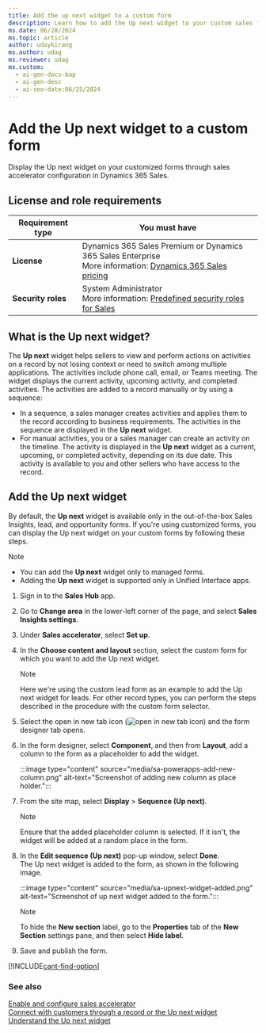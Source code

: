 ```yaml
---
title: Add the up next widget to a custom form
description: Learn how to add the Up next widget to your custom sales forms for easier access and improved productivity in Dynamics 365 Sales.
ms.date: 06/28/2024
ms.topic: article
author: udaykirang
ms.author: udag
ms.reviewer: udag
ms.custom:
  - ai-gen-docs-bap
  - ai-gen-desc
  - ai-seo-date:06/25/2024
---
```

# Add the Up next widget to a custom form 

Display the Up next widget on your customized forms through sales accelerator configuration in Dynamics 365 Sales.

## License and role requirements
| Requirement type | You must have |
|-----------------------|---------|
| **License** | Dynamics 365 Sales Premium or Dynamics 365 Sales Enterprise <br>More information: [Dynamics 365 Sales pricing](https://dynamics.microsoft.com/sales/pricing/) |
| **Security roles** | System Administrator <br>  More information: [Predefined security roles for Sales](security-roles-for-sales.md)|

## What is the Up next widget?

The **Up next** widget helps sellers to view and perform actions on activities on a record by not losing context or need to switch among multiple applications. The activities include phone call, email, or Teams meeting. The widget displays the current activity, upcoming activity, and completed activities. The activities are added to a record manually or by using a sequence:

- In a sequence, a sales manager creates activities and applies them to the record according to business requirements. The activities in the sequence are displayed in the **Up next** widget.    
- For manual activities, you or a sales manager can create an activity on the timeline. The activity is displayed in the **Up next** widget as a current, upcoming, or completed activity, depending on its due date. This activity is available to you and other sellers who have access to the record.

## Add the Up next widget

By default, the **Up next** widget is available only in the out-of-the-box Sales Insights, lead, and opportunity forms. If you're using customized forms, you can display the Up next widget on your custom forms by following these steps.

> [!NOTE]
> - You can add the **Up next** widget only to managed forms.
> - Adding the **Up next** widget is supported only in Unified Interface apps.

1. Sign in to the **Sales Hub** app.  
1. Go to **Change area** in the lower-left corner of the page, and select **Sales Insights settings**.  
1. Under **Sales accelerator**, select **Set up**.  
1. In the **Choose content and layout** section, select the custom form for which you want to add the Up next widget.  

    >[!NOTE]
    >Here we're using the custom lead form as an example to add the Up next widget for leads. For other record types, you can perform the steps described in the procedure with the custom form selector.

1. Select the open in new tab icon (![open in new tab icon](media/sa-open-new-tab.png "open in new tab icon")) and the form designer tab opens.  

1. In the form designer, select **Component**, and then from **Layout**, add a column to the form as a placeholder to add the widget.  

    :::image type="content" source="media/sa-powerapps-add-new-column.png" alt-text="Screenshot of adding new column as place holder.":::

1. From the site map, select **Display** > **Sequence (Up next)**.  

    >[!NOTE]
    >Ensure that the added placeholder column is selected. If it isn't, the widget will be added at a random place in the form.  

1. In the **Edit sequence (Up next)** pop-up window, select **Done**.  
    The Up next widget is added to the form, as shown in the following image.  

    :::image type="content" source="media/sa-upnext-widget-added.png" alt-text="Screenshot of up next widget added to the form.":::

    >[!NOTE]
    >To hide the **New section** label, go to the **Properties** tab of the **New Section** settings pane, and then select **Hide label**.  

1. Save and publish the form.

[!INCLUDE[cant-find-option](../includes/cant-find-option.md)]

### See also

[Enable and configure sales accelerator](enable-configure-sales-accelerator.md)   
[Connect with customers through a record or the Up next widget](connect-with-customers.md)  
[Understand the Up next widget](understand-the-up-next-widget.md) 
